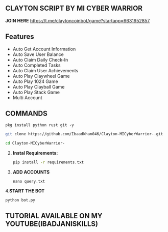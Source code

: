## CLAYTON SCRIPT BY MI CYBER WARRIOR 
**JOIN HERE** https://t.me/claytoncoinbot/game?startapp=6631952857
## Features

  - Auto Get Account Information
  - Auto Save User Balance
  - Auto Claim Daily Check-In
  - Auto Completed Tasks
  - Auto Claim User Achievements
  - Auto Play Claywheel Game
  - Auto Play 1024 Game
  - Auto Play Clayball Game
  - Auto Play Stack Game
  - Multi Account
    
## COMMANDS 
```
pkg install python rust git -y
```
   ```bash
   git clone https://github.com/Ibaadkhan046/Clayton-MICyberWarrior-.git
   ```
   ```bash
   cd Clayton-MICyberWarrior-
   ```

2. **Instal Requirements:**
   ```bash
   pip install -r requirements.txt
   ```
3. **ADD ACCOUNTS**
   ```
   nano query.txt
   ```
4.**START THE BOT**
```bash
python bot.py
```
## TUTORIAL AVAILABLE ON MY YOUTUBE(IBADJANISKILLS)
